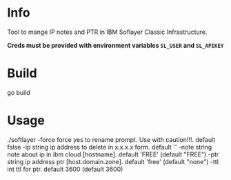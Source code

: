 # Info
Tool to mange IP notes and PTR in IBM Soflayer Classic Infrastructure.

__Creds must be provided with environment variables `SL_USER` and `SL_APIKEY`__

# Build
go build

# Usage
./softlayer
  -force
        force yes to rename prompt. Use with caution!!!. default false
  -ip string
        ip address to delete in x.x.x.x form. default ''
  -note string
        note about ip in ibm cloud [hostname]. default 'FREE' (default "FREE")
  -ptr string
        ip address ptr [host.domain.zone]. default 'free' (default "none")
  -ttl int
        ttl for ptr. default 3600 (default 3600)

